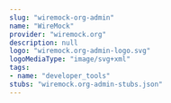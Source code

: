 ```yaml
---
slug: "wiremock-org-admin"
name: "WireMock"
provider: "wiremock.org"
description: null
logo: "wiremock.org-admin-logo.svg"
logoMediaType: "image/svg+xml"
tags:
- name: "developer_tools"
stubs: "wiremock.org-admin-stubs.json"
---
```

